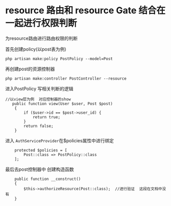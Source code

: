 #  resource 路由和 resource Gate 结合在一起进行权限判断

为resource路由进行路由权限的判断

首先创建policy(以post表为例)

```
php artisan make:policy PostPolicy --model=Post
```

再创建post的资源控制器

```
php artisan make:controller PostController --resource
```

进入PostPolicy 写相关判断的逻辑 

```
//以view层为例  对应控制器的show  
   public function view(User $user, Post $post)
    {
        if ($user->id == $post->user_id) {
            return true;
        }
        return false;
    }
```

进入 `AuthServiceProvider`在$policies属性中进行绑定

```
    protected $policies = [
        Post::class => PostPolicy::class
    ];
```

最后去post控制器中 创建构造函数

```
    public function __construct()
    {
        $this->authorizeResource(Post::class);  //进行验证  这段在文档中没有
    }
```

